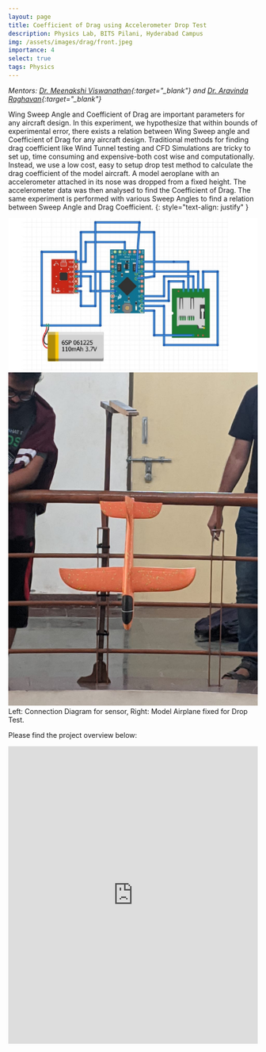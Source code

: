 ```yaml
---
layout: page
title: Coefficient of Drag using Accelerometer Drop Test
description: Physics Lab, BITS Pilani, Hyderabad Campus
img: /assets/images/drag/front.jpeg
importance: 4
select: true
tags: Physics
---
```


*Mentors: [Dr. Meenakshi Viswanathan](https://universe.bits-pilani.ac.in/Hyderabad/meenakshiviswanathan/profile){:target="\_blank"} and [Dr. Aravinda Raghavan](https://universe.bits-pilani.ac.in/Hyderabad/aravindaraghavan/profile){:target="\_blank"}*


Wing Sweep Angle and Coefficient of Drag are important parameters for any aircraft design. In this experiment, we hypothesize that within bounds of experimental error, there exists a relation between Wing Sweep angle and Coefficient of Drag for any aircraft design. Traditional methods for finding drag coefficient like Wind Tunnel testing and CFD Simulations are tricky to set up, time consuming and expensive-both cost wise and computationally. Instead, we use a low cost, easy to setup drop test method to calculate the drag coefficient of the model aircraft. A model aeroplane with an accelerometer attached in its nose was dropped from a fixed height. The accelerometer data was then analysed to find the Coefficient of Drag. The same experiment is performed with various Sweep Angles to find a relation between Sweep Angle and Drag Coefficient.
{: style="text-align: justify" }

<div class="row justify-content-sm-center">
    <div class="col-sm-8 mt-3 mt-md-0">
        <img class="img-fluid rounded z-depth-1" src="/assets/images/drag/connection.jpg" alt="" title="Connections"/>
    </div>
    <div class="col-sm-4 mt-3 mt-md-0">
        <img class="img-fluid rounded z-depth-1" src="/assets/images/drag/front.jpeg" alt="" title="Model Airplane"/>
    </div>
</div>
<div class="caption">
    Left: Connection Diagram for sensor, Right: Model Airplane fixed for Drop Test.
</div>

Please find the project overview below:

<iframe class="scribd_iframe_embed" title="CoefficientOfDrag Report Updated2" src="https://www.scribd.com/embeds/491220869/content?start_page=1&view_mode=scroll&access_key=key-Lu9moCKPooNA7HOGhkvb" data-auto-height="true" data-aspect-ratio="0.7729220222793488" scrolling="no" id="doc_38552" width="100%" height="600" frameborder="0"></iframe><script type="text/javascript">(function() { var scribd = document.createElement("script"); scribd.type = "text/javascript"; scribd.async = true; scribd.src = "https://www.scribd.com/javascripts/embed_code/inject.js"; var s = document.getElementsByTagName("script")[0]; s.parentNode.insertBefore(scribd, s); })();</script>